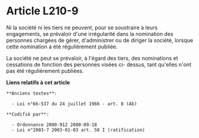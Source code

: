 # Article L210-9

Ni la société ni les tiers ne peuvent, pour se soustraire à leurs engagements, se prévaloir d'une irrégularité dans la
nomination des personnes chargées de gérer, d'administrer ou de diriger la société, lorsque cette nomination a été
régulièrement publiée.

La société ne peut se prévaloir, à l'égard des tiers, des nominations et cessations de fonction des personnes visées ci-
dessus, tant qu'elles n'ont pas été régulièrement publiées.

**Liens relatifs à cet article**

	**Anciens textes**:

	  - Loi n°66-537 du 24 juillet 1966 - art. 8 (Ab)

	**Codifié par**:

	  - Ordonnance 2000-912 2000-09-18
	  - Loi n°2003-7 2003-01-03 art. 50 I (ratification)
